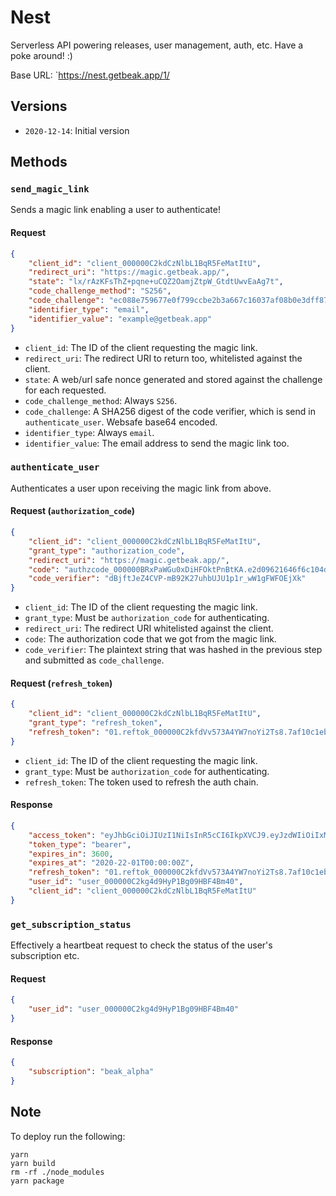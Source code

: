 # Nest

Serverless API powering releases, user management, auth, etc. Have a poke around! :)

Base URL: `https://nest.getbeak.app/1/

## Versions

- `2020-12-14`: Initial version

## Methods

### `send_magic_link`

Sends a magic link enabling a user to authenticate!

#### Request

```json
{
	"client_id": "client_000000C2kdCzNlbL1BqR5FeMatItU",
	"redirect_uri": "https://magic.getbeak.app/",
	"state": "lx/rAzKFsThZ+pqne+uCQZ2OamjZtpW_GtdtUwvEaAg7t",
	"code_challenge_method": "S256",
	"code_challenge": "ec088e759677e0f799ccbe2b3a667c16037af08b0e3dff8732edbe1f42f6ef1c",
	"identifier_type": "email",
	"identifier_value": "example@getbeak.app"
}
```

- `client_id`: The ID of the client requesting the magic link.
- `redirect_uri`: The redirect URI to return too, whitelisted against the client.
- `state`: A web/url safe nonce generated and stored against the challenge for each requested.
- `code_challenge_method`: Always `S256`.
- `code_challenge`: A SHA256 digest of the code verifier, which is send in `authenticate_user`. Websafe base64 encoded.
- `identifier_type`: Always `email`.
- `identifier_value`: The email address to send the magic link too.

### `authenticate_user`

Authenticates a user upon receiving the magic link from above.

#### Request (`authorization_code`)

```json
{
	"client_id": "client_000000C2kdCzNlbL1BqR5FeMatItU",
	"grant_type": "authorization_code",
	"redirect_uri": "https://magic.getbeak.app/",
	"code": "authzcode_000000BRxPaWGu0xDiHFOktPnBtKA.e2d09621646f6c104d7d6def9d1243e5fc22b0df765f8351495906c0ff2d0677",
	"code_verifier": "dBjftJeZ4CVP-mB92K27uhbUJU1p1r_wW1gFWFOEjXk"
}
```

- `client_id`: The ID of the client requesting the magic link.
- `grant_type`: Must be `authorization_code` for authenticating.
- `redirect_uri`: The redirect URI whitelisted against the client.
- `code`: The authorization code that we got from the magic link.
- `code_verifier`: The plaintext string that was hashed in the previous step and submitted as `code_challenge`.

#### Request (`refresh_token`)

```json
{
	"client_id": "client_000000C2kdCzNlbL1BqR5FeMatItU",
	"grant_type": "refresh_token",
	"refresh_token": "01.reftok_000000C2kfdVv573A4YW7noYi2Ts8.7af10c1eb4d0c6aec372e2ea7682348b9c1d975ee6891d247117378a9e5ab4ad"
}
```

- `client_id`: The ID of the client requesting the magic link.
- `grant_type`: Must be `authorization_code` for authenticating.
- `refresh_token`: The token used to refresh the auth chain.

#### Response

```json
{
	"access_token": "eyJhbGciOiJIUzI1NiIsInR5cCI6IkpXVCJ9.eyJzdWIiOiIxMjM0NTY3ODkwIiwibmFtZSI6IkpvaG4gRG9lIiwiaWF0IjoxNTE2MjM5MDIyfQ.SflKxwRJSMeKKF2QT4fwpMeJf36POk6yJV_adQssw5c",
	"token_type": "bearer",
	"expires_in": 3600,
	"expires_at": "2020-22-01T00:00:00Z",
	"refresh_token": "01.reftok_000000C2kfdVv573A4YW7noYi2Ts8.7af10c1eb4d0c6aec372e2ea7682348b9c1d975ee6891d247117378a9e5ab4ad",
	"user_id": "user_000000C2kg4d9HyP1Bg09HBF4Bm40",
	"client_id": "client_000000C2kdCzNlbL1BqR5FeMatItU"
}
```

### `get_subscription_status`

Effectively a heartbeat request to check the status of the user's subscription etc.

#### Request

```json
{
	"user_id": "user_000000C2kg4d9HyP1Bg09HBF4Bm40"
}
```

#### Response

```json
{
	"subscription": "beak_alpha"
}
```

## Note

To deploy run the following:

```
yarn
yarn build
rm -rf ./node_modules
yarn package
```
